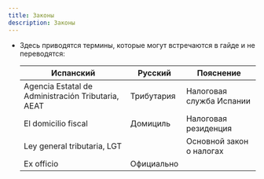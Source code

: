 ```yaml
---
title: Законы
description: Законы
---
```


- Здесь приводятся термины, которые могут встречаются в гайде и не переводятся:

  | Испанский                                          | Русский    | Пояснение                |
  | -------------------------------------------------- | ---------- | ------------------------ |
  | Agencia Estatal de Administración Tributaria, AEAT | Трибутария | Налоговая служба Испании |
  | El domicilio fiscal                                | Домициль   | Налоговая резиденция     |
  | Ley general tributaria, LGT                        |            | Основной закон о налогах |
  | Ex officio                                         | Официально |                          |